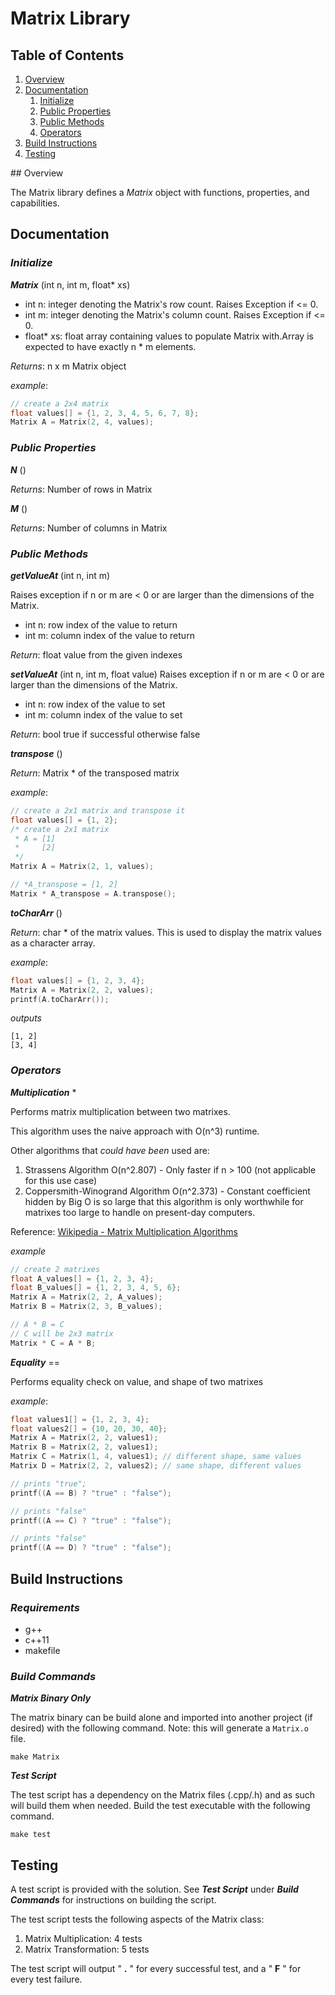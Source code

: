 # Matrix Library
## Table of Contents
1. [Overview](#Overview)
2. [Documentation](#Documentation)
	1. [Initialize](#Init)
	2. [Public Properties](#Properties)
	3. [Public Methods](#Methods)
	4. [Operators](#Operators)  
3. [Build Instructions](#Build)
4. [Testing](#Testing)

<a name="Overview"/>
## Overview

The Matrix library defines a *Matrix* object with functions, properties, and capabilities.

<a name="Documentation"></a>
## Documentation

<a name="Init"></a>
### *Initialize*
__*Matrix*__ (int n, int m, float* xs)
* int n: integer denoting the Matrix's row count. Raises Exception if &lt;= 0.
* int m: integer denoting the Matrix's column count. Raises Exception if &lt;= 0.
* float* xs: float array containing values to populate Matrix with.Array is expected to have exactly n * m elements.

*Returns*: n x m Matrix object

*example*:

```c++
// create a 2x4 matrix
float values[] = {1, 2, 3, 4, 5, 6, 7, 8};
Matrix A = Matrix(2, 4, values);
```
<a name="Properties"></a>
### *Public Properties*

__*N*__ ()

*Returns*: Number of rows in Matrix

__*M*__ ()

*Returns*: Number of columns in Matrix

<a name="Methods"></a>
### *Public Methods*
__*getValueAt*__ (int n, int m)

Raises exception if n or m are &lt; 0 or are larger than the dimensions of the Matrix.
* int n: row index of the value to return
* int m: column index of the value to return

*Return*: float value from the given indexes

__*setValueAt*__ (int n, int m, float value) Raises exception if n or m are &lt; 0 or are larger than the dimensions of the Matrix.
* int n: row index of the value to set
* int m: column index of the value to set

*Return*: bool true if successful otherwise false

__*transpose*__ ()

*Return*: Matrix * of the transposed matrix

*example*:
```c++
// create a 2x1 matrix and transpose it
float values[] = {1, 2};
/* create a 2x1 matrix
 * A = [1]
 *     [2]
 */
Matrix A = Matrix(2, 1, values);

// *A_transpose = [1, 2]
Matrix * A_transpose = A.transpose();
```

__*toCharArr*__ ()

*Return*: char * of the matrix values. This is used to display the matrix values as a character array.

*example*:

```c++
float values[] = {1, 2, 3, 4};
Matrix A = Matrix(2, 2, values);
printf(A.toCharArr());
```
*outputs*
```
[1, 2]
[3, 4]
```
<a name="Operators"></a>
### *Operators*
__*Multiplication*__ *

Performs matrix multiplication between two matrixes.

This algorithm uses the naive approach with O(n^3) runtime.

Other algorithms that *could have been* used are:
1. Strassens Algorithm O(n^2.807) - Only faster if n &gt; 100 (not applicable for this use case)
2. Coppersmith-Winogrand Algorithm O(n^2.373) - Constant coefficient hidden by Big O is so large that this algorithm is only worthwhile for matrixes too large to handle on present-day computers.

Reference: [Wikipedia - Matrix Multiplication Algorithms](https://en.wikipedia.org/wiki/Matrix_multiplication_algorithm)

*example*
```c++
// create 2 matrixes
float A_values[] = {1, 2, 3, 4};
float B_values[] = {1, 2, 3, 4, 5, 6};
Matrix A = Matrix(2, 2, A_values);
Matrix B = Matrix(2, 3, B_values);

// A * B = C
// C will be 2x3 matrix
Matrix * C = A * B;
```

__*Equality*__ &equals;&equals;

Performs equality check on value, and shape of two matrixes

*example*:

```c++
float values1[] = {1, 2, 3, 4};
float values2[] = {10, 20, 30, 40};
Matrix A = Matrix(2, 2, values1);
Matrix B = Matrix(2, 2, values1);
Matrix C = Matrix(1, 4, values1); // different shape, same values
Matrix D = Matrix(2, 2, values2); // same shape, different values

// prints "true";
printf((A == B) ? "true" : "false");

// prints "false"
printf((A == C) ? "true" : "false");

// prints "false"
printf((A == D) ? "true" : "false");
```

## Build Instructions
### *Requirements*
* g++
* c++11
* makefile

<a name="Build"></a>
### *Build Commands*
__*Matrix Binary Only*__

The matrix binary can be build alone and imported into another project (if desired) with the following command. Note: this will generate a `Matrix.o` file.

`make Matrix`

__*Test Script*__

The test script has a dependency on the Matrix files (.cpp/.h) and as such will build them when needed. Build the test executable with the following command.

`make test`

<a name="Testing"></a>
## Testing
A test script is provided with the solution. See __*Test Script*__ under __*Build Commands*__ for instructions on building the script.

The test script tests the following aspects of the Matrix class:
1. Matrix Multiplication: 4 tests
2. Matrix Transformation: 5 tests

The test script will output &quot; __.__ &quot; for every successful test, and a &quot; __F__ &quot; for every test failure.
